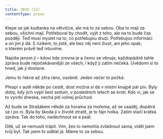 ```yaml
---
title: 2015 (12)
contentType: prose
---
```


Klepe se jak kudlanka na větvičce, ale má to za sebou. Oba to mají za sebou, všichni mají. Potřeboval by chodit, vyjít z toho, ale na to bude čas později. Teď musí myslet na to, co potřebujou druzí. Potřebujou informaci a on jim ji dá. S rizikem, to jistě, ale bez něj není život, ani jeho opak, o kterém právě teď mluvíme.

Napíše jenom jí – kdoví kde zrovna je a čemu se věnuje, každopádně tahle zpráva bude nejočekávanější ze všech, i když ji zatím nečeká. Uvědomí si to hned, jak ji dostane.

Jemu to řekne až zítra ráno, osobně. Jeden večer to počká.

Přespí v autě někde po cestě, dost možná si dá v místní knajpě pár piv. Byly doby, kdy jich vypil šest sedum, v posledních letech se krotí. Kdo ví, jak se to vyvrbí dneska, nechá pití volnej průchod.

Až bude se Strašákem někde za horama za mořema, až se usaděj, dopátrá se i po ní. Byla by škoda ji v životě ztratit, je to fajn holka. Zatím stačí krátká zpráva. Tak do toho, nadechnout se a psát.

Dítě, už se nemusíš trápit. Vím, žes to nemohla zvládnout sama, viděl jsem tvůj byt. Tak jsem to udělal já. Máme to za sebou.
